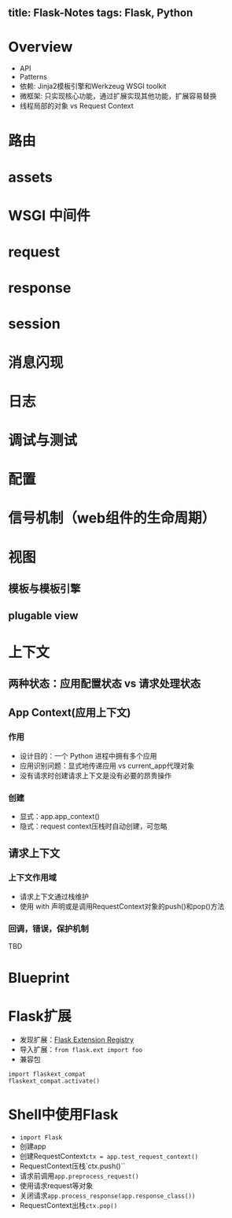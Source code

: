 title: Flask-Notes
tags: Flask, Python
---
# Overview
- API
- Patterns
- 依赖: Jinja2模板引擎和Werkzeug WSGI toolkit
- 微框架: 只实现核心功能，通过扩展实现其他功能，扩展容易替换
- 线程局部的对象 vs Request Context

# 路由
# assets
# WSGI 中间件
# request
# response
# session
# 消息闪现
# 日志
# 调试与测试
# 配置
# 信号机制（web组件的生命周期）
# 视图
## 模板与模板引擎
## plugable view
# 上下文
## 两种状态：应用配置状态 vs 请求处理状态
## App Context(应用上下文)
### 作用
- 设计目的：一个 Python 进程中拥有多个应用
- 应用识别问题：显式地传递应用 vs current_app代理对象
- 没有请求时创建请求上下文是没有必要的昂贵操作
### 创建
- 显式：app.app_context()
- 隐式：request context压栈时自动创建，可忽略
## 请求上下文
### 上下文作用域
- 请求上下文通过栈维护
- 使用 with 声明或是调用RequestContext对象的push()和pop()方法
### 回调，错误，保护机制
TBD
# Blueprint
# Flask扩展
- 发现扩展：[Flask Extension Registry](http://flask.pocoo.org/extensions/)
- 导入扩展：`from flask.ext import foo`
- 兼容包
```
import flaskext_compat
flaskext_compat.activate()
```
# Shell中使用Flask
- `import Flask`
- 创建app
- 创建RequestContext`ctx = app.test_request_context()`
- RequestContext压栈`ctx.push()``
- 请求前调用`app.preprocess_request()`
- 使用请求request等对象
- 关闭请求`app.process_response(app.response_class())`
- RequestContext出栈`ctx.pop()`
